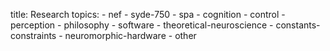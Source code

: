 title: Research
topics:
    - nef
    - syde-750
    - spa
    - cognition
    - control
    - perception
    - philosophy
    - software
    - theoretical-neuroscience
    - constants-constraints
    - neuromorphic-hardware
    - other
